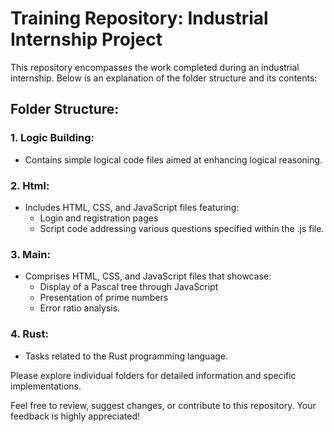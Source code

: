 # Training Repository: Industrial Internship Project

This repository encompasses the work completed during an industrial internship. Below is an explanation of the folder structure and its contents:

## Folder Structure:

### 1. Logic Building:

- Contains simple logical code files aimed at enhancing logical reasoning.

### 2. Html:

- Includes HTML, CSS, and JavaScript files featuring:
    - Login and registration pages
    - Script code addressing various questions specified within the .js file.

### 3. Main:

- Comprises HTML, CSS, and JavaScript files that showcase:
    - Display of a Pascal tree through JavaScript
    - Presentation of prime numbers
    - Error ratio analysis.

### 4. Rust:

-  Tasks related to the Rust programming language.

Please explore individual folders for detailed information and specific implementations.

Feel free to review, suggest changes, or contribute to this repository. Your feedback is highly appreciated!
